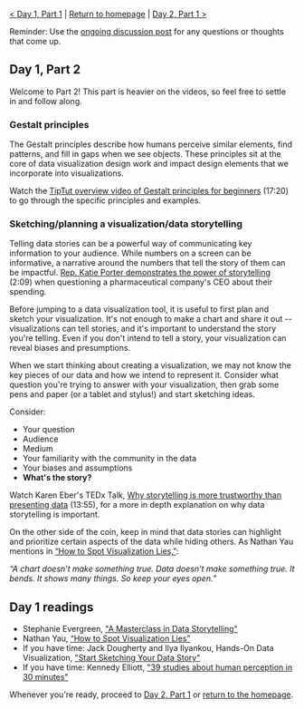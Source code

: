 [< Day 1, Part 1](https://negeenaghassi.github.io/openscholarship-dataviz/day-1/day-1-part-1 "Day 1, Part 1") | [Return to homepage](https://negeenaghassi.github.io/openscholarship-dataviz/index.html "Return to homepage") | [Day 2, Part 1 >](https://negeenaghassi.github.io/openscholarship-dataviz/day-2/day-2-part-1 "Day 2, Part 1") 

Reminder: Use the [ongoing discussion post](https://github.com/negeenaghassi/openscholarship-dataviz/discussions/8 "ongoing discussion post") for any questions or thoughts that come up. 
## Day 1, Part 2
Welcome to Part 2! This part is heavier on the videos, so feel free to settle in and follow along. 

### Gestalt principles
The Gestalt principles describe how humans perceive similar elements, find patterns, and fill in gaps when we see objects. These principles sit at the core of data visualization design work and impact design elements that we incorporate into visualizations. 

Watch the [TipTut overview video of Gestalt principles for beginners](https://youtu.be/FryaH599ec0 "TipTut overview video of Gestalt principles for beginners") (17:20) to go through the specific principles and examples. 

### Sketching/planning a visualization/data storytelling
Telling data stories can be a powerful way of communicating key information to your audience. While numbers on a screen can be informative, a narrative around the numbers that tell the story of them can be impactful. [Rep. Katie Porter demonstrates the power of storytelling](https://www.youtube.com/watch?v=hRWEteXYD_Y "Rep. Katie Porter demonstrates the power of storytelling") (2:09) when questioning a pharmaceutical company's CEO about their spending. 

Before jumping to a data visualization tool, it is useful to first plan and sketch your visualization. It's not enough to make a chart and share it out -- visualizations can tell stories, and it's important to understand the story you're telling. Even if you don't intend to tell a story, your visualization can reveal biases and presumptions. 

When we start thinking about creating a visualization, we may not know the key pieces of our data and how we intend to represent it. Consider what question you're trying to answer with your visualization, then grab some pens and paper (or a tablet and stylus!) and start sketching ideas. 

Consider: 
* Your question
* Audience
* Medium
* Your familiarity with the community in the data
* Your biases and assumptions
* **What's the story?**

Watch Karen Eber's TEDx Talk, [Why storytelling is more trustworthy than presenting data](https://www.youtube.com/watch?v=Ez5yS4Q5ASA "Why storytelling is more trustworthy than presenting data") (13:55), for a more in depth explanation on why data storytelling is important. 

On the other side of the coin, keep in mind that data stories can highlight and prioritize certain aspects of the data while hiding others. As Nathan Yau mentions in [“How to Spot Visualization Lies,”](https://flowingdata.com/2017/02/09/how-to-spot-visualization-lies/ "How to Spot Visualization Lies,"):

*“A chart doesn’t make something true. Data doesn’t make something true. It bends. It shows many things. So keep your eyes open.”* 

## Day 1 readings
* Stephanie Evergreen, ["A Masterclass in Data Storytelling"](https://stephanieevergreen.com/a-masterclass-in-data-storytelling/ "A Masterclass in Data Storytelling")
* Nathan Yau, [“How to Spot Visualization Lies”](https://flowingdata.com/2017/02/09/how-to-spot-visualization-lies/ "How to Spot Visualization Lies")
* If you have time: Jack Dougherty and Ilya Ilyankou, Hands-On Data Visualization, ["Start Sketching Your Data Story"](https://handsondataviz.org/sketch.html "Start Sketching Your Data Story")
* If you have time: Kennedy Elliott, ["39 studies about human perception in 30 minutes"](https://medium.com/@kennelliott/39-studies-about-human-perception-in-30-minutes-4728f9e31a73 "39 studies about human perception in 30 minutes")

Whenever you're ready, proceed to [Day 2, Part 1](https://negeenaghassi.github.io/openscholarship-dataviz/day-2/day-2-part-1 "Day 2, Part 1") or [return to the homepage](https://negeenaghassi.github.io/openscholarship-dataviz/index.html "return to the homepage"). 
